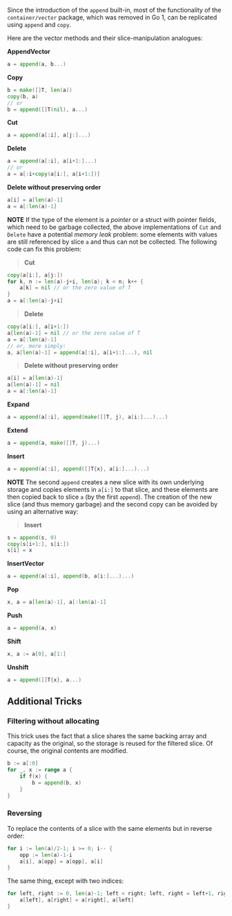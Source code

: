 Since the introduction of the ` append ` built-in, most of the functionality of the ` container/vector ` package, which was removed in Go 1, can be replicated using ` append ` and ` copy `.

Here are the vector methods and their slice-manipulation analogues:

**AppendVector**
```go
a = append(a, b...)
```

**Copy**
```go
b = make([]T, len(a))
copy(b, a)
// or
b = append([]T(nil), a...)
```

**Cut**
```go
a = append(a[:i], a[j:]...)
```

**Delete**
```go
a = append(a[:i], a[i+1:]...)
// or
a = a[:i+copy(a[i:], a[i+1:])]
```

**Delete without preserving order**
```go
a[i] = a[len(a)-1] 
a = a[:len(a)-1]

```
**NOTE** If the type of the element is a _pointer_ or a struct with pointer fields, which need to be garbage collected, the above implementations of ` Cut ` and ` Delete ` have a potential _memory leak_ problem: some elements with values are still referenced by slice ` a ` and thus can not be collected. The following code can fix this problem:
> **Cut**
```go
copy(a[i:], a[j:])
for k, n := len(a)-j+i, len(a); k < n; k++ {
	a[k] = nil // or the zero value of T
}
a = a[:len(a)-j+i]
```

> **Delete**
```go
copy(a[i:], a[i+1:])
a[len(a)-1] = nil // or the zero value of T
a = a[:len(a)-1]
// or, more simply:
a, a[len(a)-1] = append(a[:i], a[i+1:]...), nil
```

> **Delete without preserving order**
```go
a[i] = a[len(a)-1]
a[len(a)-1] = nil
a = a[:len(a)-1]
```

**Expand**
```go
a = append(a[:i], append(make([]T, j), a[i:]...)...)
```

**Extend**
```go
a = append(a, make([]T, j)...)
```

**Insert**
```go
a = append(a[:i], append([]T{x}, a[i:]...)...)
```
**NOTE** The second ` append ` creates a new slice with its own underlying storage and  copies elements in ` a[i:] ` to that slice, and these elements are then copied back to slice ` a ` (by the first ` append `). The creation of the new slice (and thus memory garbage) and the second copy can be avoided by using an alternative way:
> **Insert**
```go
s = append(s, 0)
copy(s[i+1:], s[i:])
s[i] = x
```

**InsertVector**
```go
a = append(a[:i], append(b, a[i:]...)...)
```

**Pop**
```go
x, a = a[len(a)-1], a[:len(a)-1]
```

**Push**
```go
a = append(a, x)
```

**Shift**
```go
x, a := a[0], a[1:]
```

**Unshift**
```go
a = append([]T{x}, a...)
```

## Additional Tricks
### Filtering without allocating

This trick uses the fact that a slice shares the same backing array and capacity as the original, so the storage is reused for the filtered slice. Of course, the original contents are modified.

```go
b := a[:0]
for _, x := range a {
	if f(x) {
		b = append(b, x)
	}
}
```

### Reversing

To replace the contents of a slice with the same elements but in reverse order:
```go
for i := len(a)/2-1; i >= 0; i-- {
	opp := len(a)-1-i
	a[i], a[opp] = a[opp], a[i]
}
```
The same thing, except with two indices:
```go
for left, right := 0, len(a)-1; left < right; left, right = left+1, right-1 {
	a[left], a[right] = a[right], a[left]
}
```
